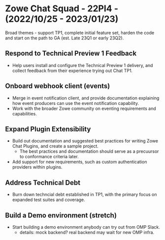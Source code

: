 # Zowe Chat Squad - 22PI4 - (2022/10/25 - 2023/01/23)

Broad themes - support TP1, complete initial feature set, harden the code and start on the path to GA (est. Late 23Q1 or early 23Q2).

## Respond to Technical Preview 1 Feedback
- Help users install and configure the Technical Preview 1 delivery, and collect feedback from their experience trying out Chat TP1. 

## Onboard webhook client (events)
- Merge in event notification client, and provide documentation explaining how event producers can use the event notification capability.
- Work with the broader Zowe community on eventing requirements and capabilities.

## Expand Plugin Extensibility
- Build out documentation and suggested best practices for writing Zowe Chat Plugins, and create a sample project.
  * The best practices and documentation should serve as a precuursor to conformance criteria later.
- Add support for new requirements, such as custom authentication providers within plugins. 

## Address Technical Debt
- Burn down techncial debt established in TP1, with the primary focus on expanded test suites and coverage.

## Build a Demo environment (stretch)
- Start building a demo environment anybody can try out from OMP Slack.
  * details: mock backend? real backend may wait for new OMP infra.
